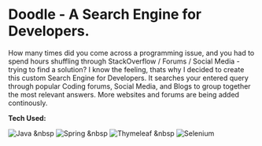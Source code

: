 # Doodle - A Search Engine for Developers.

How many times did you come across a programming issue, and you had to spend hours shuffling through StackOverflow / Forums / Social Media - trying to find a solution?
I know the feeling, thats why I decided to create this custom Search Engine for Developers. It searches your entered query through popular Coding forums, Social Media, and Blogs to group together the most relevant answers. More websites and forums are being added continously.


**Tech Used:**

![Java](https://img.shields.io/badge/java-black?style=for-the-badge&logo=openjdk) &nbsp ![Spring](https://img.shields.io/badge/spring-black?style=for-the-badge&logo=spring) &nbsp ![Thymeleaf](https://img.shields.io/badge/java-black?style=for-the-badge&logo=thymeleaf) &nbsp ![Selenium](https://img.shields.io/badge/selenium-black?style=for-the-badge&logo=selenium)

